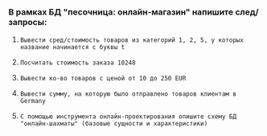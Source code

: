 ### В рамках БД "песочница: онлайн-магазин" напишите след/запросы:


1. `Вывести сред/стоимость товаров из категорий 1, 2, 5, у которых название начинается с буквы t`


2. `Посчитать стоимость заказа 10248`


3. `Вывести ко-во товаров с ценой от 10 до 250 EUR`


4. `Вывести сумму, на которую было отправлено товаров клиентам в Germany`


5. `С помощью инструмента онлайн-проектирования опишите схему БД "онлайн-шахматы" (базовые сущности и характеристики)`

